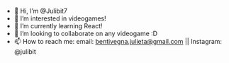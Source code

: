 - 👋 Hi, I’m @Julibit7
- 👀 I’m interested in videogames!
- 🌱 I’m currently learning React!
- 💞️ I’m looking to collaborate on any videogame :D
- 📫 How to reach me: email: bentivegna.julieta@gmail.com || Instagram: @julibit

<!---
Julibit7/Julibit7 is a ✨ special ✨ repository because its `README.md` (this file) appears on your GitHub profile.
You can click the Preview link to take a look at your changes.
--->
